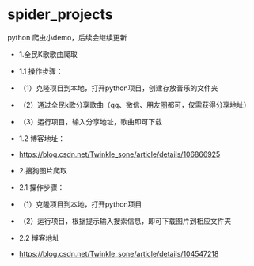 # spider_projects
python 爬虫小demo，后续会继续更新
 - 1.全民K歌歌曲爬取
 - 1.1 操作步骤：
 - （1）克隆项目到本地，打开python项目，创建存放音乐的文件夹
 - （2）通过全民k歌分享歌曲（qq、微信、朋友圈都可，仅需获得分享地址）
 - （3）运行项目，输入分享地址，歌曲即可下载
 - 1.2 博客地址：
 - https://blog.csdn.net/Twinkle_sone/article/details/106866925
 
 - 2.搜狗图片爬取
 - 2.1 操作步骤：
 - （1）克隆项目到本地，打开python项目
 - （2）运行项目，根据提示输入搜索信息，即可下载图片到相应文件夹
 - 2.2 博客地址
 - https://blog.csdn.net/Twinkle_sone/article/details/104547218
